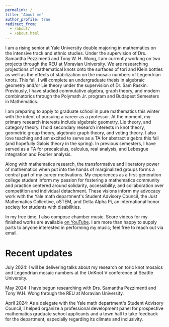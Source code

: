 ```yaml
---
permalink: /
title: "About me"
author_profile: true
redirect_from: 
  - /about/
  - /about.html
---
```


I am a rising senior at Yale University double majoring in mathematics on the intensive track and ethnic studies. Under the supervision of Drs. Samantha Pezzimenti and Tony W. H. Wong, I am currently working on two projects through the REU at Moravian University. We are researching projections of mathematical knots onto the surfaces of tori and Klein bottles as well as the effects of stabilization on the mosaic numbers of Legendrian knots. This fall, I will complete an undergraduate thesis in algebraic geometry and/or Lie theory under the supervision of Dr. Sam Raskin. Previously, I have studied commutative algebra, graph theory, and modern combinatorics through the Polymath Jr. program and Budapest Semesters in Mathematics.

I am preparing to apply to graduate school in pure mathematics this winter with the intent of pursuing a career as a professor. At the moment, my primary research interests include algebraic geometry, Lie theory, and category theory. I hold secondary research interests in knot theory, geometric group theory, algebraic graph theory, and voting theory. I also love teaching and am excited to serve as a TA for abstract algebra this fall (and hopefully Galois theory in the spring). In previous semesters, I have served as a TA for precalculus, calculus, real analysis, and Lebesgue integration and Fourier analysis.

Along with mathematics research, the transformative and liberatory power of mathematics when put into the hands of marginalized groups forms a central part of my career motivations. My experiences as a first-generation college student inform my passion for fostering a mathematics community and practice centered around solidarity, accessibility, and collaboration over competition and individual detachment. These visions inform my advocacy work with the Yale math department's Student Advisory Council, the Just Mathematics Collective, oSTEM, and Delta Alpha Pi, an international honor society for students with disabilities.

In my free time, I also compose chamber music. Score videos for my finished works are available [on YouTube](https://www.youtube.com/@LucTaMusic). I am more than happy to supply parts to anyone interested in performing my music; feel free to reach out via email.

Recent updates
======
July 2024: I will be delivering talks about my research on toric knot mosaics and Legendrian mosaic numbers at the UnKnot V conference at Seattle University.

May 2024: I have begun researching with Drs. Samantha Pezzimenti and Tony W.H. Wong through the REU at Moravian University.

April 2024: As a delegate with the Yale math department's Student Advisory Council, I helped organize a professional development panel for prospective mathematics graduate school applicants and a town hall to take feedback for the department, especially regarding its climate and inclusivity.
